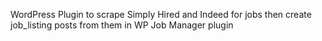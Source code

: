 
WordPress Plugin to scrape Simply Hired and Indeed for jobs then create job_listing posts from them in WP Job Manager plugin